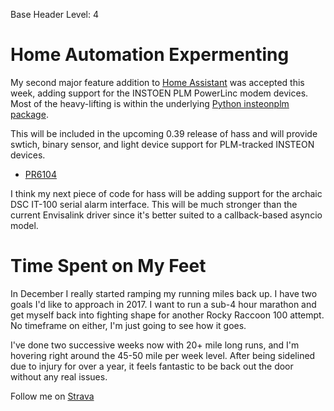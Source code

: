 Base Header Level: 4

# Home Automation Expermenting

My second major feature addition to [Home Assistant](https://home-assistant.io)
was accepted this week, adding support for the INSTOEN PLM PowerLinc modem
devices.  Most of the heavy-lifting is within the underlying
[Python insteonplm package](https://github.com/nugget/python-insteonplm).

This will be included in the upcoming 0.39 release of hass and will provide
swtich, binary sensor, and light device support for PLM-tracked INSTEON
devices.

- [PR6104](https://github.com/home-assistant/home-assistant/pull/6104)

I think my next piece of code for hass will be adding support for the archaic
DSC IT-100 serial alarm interface.  This will be much stronger than the current
Envisalink driver since it's better suited to a callback-based asyncio model.

# Time Spent on My Feet

In December I really started ramping my running miles back up.  I have two
goals I'd like to approach in 2017.  I want to run a sub-4 hour marathon and
get myself back into fighting shape for another Rocky Raccoon 100 attempt.  No
timeframe on either, I'm just going to see how it goes.

I've done two successive weeks now with 20+ mile long runs, and I'm hovering
right around the 45-50 mile per week level.  After being sidelined due to
injury for over a year, it feels fantastic to be back out the door without any
real issues.

Follow me on [Strava](https://strava.com/athletes/nugget)
